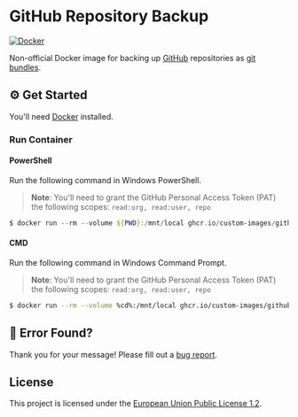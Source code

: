 # GitHub Repository Backup

[![Docker](../../actions/workflows/docker.yml/badge.svg)](../../actions/workflows/docker.yml)

Non-official Docker image for backing up [GitHub](https://github.com) repositories as [git bundles](https://git-scm.com/docs/git-bundle).

## ⚙️ Get Started

You'll need [Docker](https://docker.com) installed.

### Run Container

#### PowerShell

Run the following command in Windows PowerShell.

> **Note**: You'll need to grant the GitHub Personal Access Token (PAT) the following scopes: `read:org, read:user, repo`

```powershell
$ docker run --rm --volume ${PWD}:/mnt/local ghcr.io/custom-images/github-repository-backup --pat=GITHUB_PERSONAL_ACCESS_TOKEN
```

#### CMD

Run the following command in Windows Command Prompt.

> **Note**: You'll need to grant the GitHub Personal Access Token (PAT) the following scopes: `read:org, read:user, repo`

```sh
$ docker run --rm --volume %cd%:/mnt/local ghcr.io/custom-images/github-repository-backup --pat=GITHUB_PERSONAL_ACCESS_TOKEN
```

## 👷‍ Error Found?

Thank you for your message! Please fill out a [bug report](../../issues/new?assignees=&labels=&template=bug_report.md&title=).

## License

This project is licensed under the [European Union Public License 1.2](https://choosealicense.com/licenses/eupl-1.2/).

